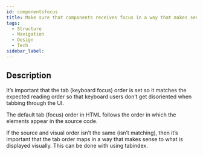 ```yaml
---
id: componentsfocus
title: Make sure that components receives focus in a way that makes sense
tags:
  - Structure
  - Navigation
  - Design
  - Tech
sidebar_label:
---
```


## Description

It’s important that the tab (keyboard focus) order is set so it matches the expected reading order so that keyboard users don’t get disoriented when tabbing through the UI.

The default tab (focus) order in HTML follows the order in which the elements appear in the source code. 

If the source and visual order isn’t the same (isn’t matching), then it’s important that the tab order maps in a way that makes sense to what is displayed visually. This can be done with using tabindex.